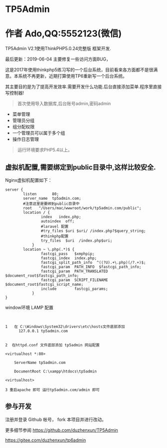 TP5Admin 
===================
作者 Ado,QQ:5552123(微信)
===================

TP5Admin V2.1使用ThinkPHP5.0.24完整版 框架开发.

最后更新：2019-06-04 主要修复一些访问方面BUG，

这是2017年使用thinkphp5练习写的一个后台系统，目前看来各方面都不是很满意。本系统不再更新，近期打算使用TP6重新写一个后台系统。

其主要目的是为了提高开发效率.需要开发什么功能.后台直接添加菜单.程序里直接写控制器!
> 首次使用导入数据库,后台账号admin,密码admin
 + 菜单管理
 + 管理员分组
 + 组分配权限
 + 一个管理员可以属于多个组
 + 操作日志管理
> 运行环境要求PHP5.4以上。


## 虚拟机配置,需要绑定到public目录中,这样比较安全.

Nginx虚拟机配置如下：

~~~
server {
        listen       80; 
        server_name  tp5admin.com;
        #注意这里是要绑到public目录中
        root   "/Users/mac/wwwroot/work/tp5admin.com/public";
        location / {
                index   index.php;
                autoindex  off;
                #laravel 配置
                #try_files $uri $uri/ /index.php?$query_string;
                #thinkphp配置
                try_files  $uri  /index.php$uri;
            }
        location ~ \.php(.*)$ {
                fastcgi_pass   $xmphpip;
                fastcgi_index  index.php;
                fastcgi_split_path_info  ^((?U).+\.php)(/?.+)$;
                fastcgi_param  PATH_INFO  $fastcgi_path_info;
                fastcgi_param  PATH_TRANSLATED  $document_root$fastcgi_path_info;
                fastcgi_param  SCRIPT_FILENAME  $document_root$fastcgi_script_name;
                include        fastcgi_params;
            }  
}
~~~


window环境 LAMP 配置
~~~


1   在 C:\Windows\System32\drivers\etc\hosts文件底部添加
      127.0.0.1 tp5admin.com


2  在httpd.conf 文件底部添加 tp5admin 网站配置

<virtualhost *:80>

    ServerName tp5admin.com

    DocumentRoot C:\xampp\htdocs\tp5admin

<virtualhost>

3 重启apache 即可 运行tp5admin.com/admin 即可
~~~


## 参与开发
注册并登录 Github 帐号， fork 本项目并进行改动。

更多细节参阅 https://github.com/duzhenxun/TP5Admin

https://gitee.com/duzhenxun/tp6admin

